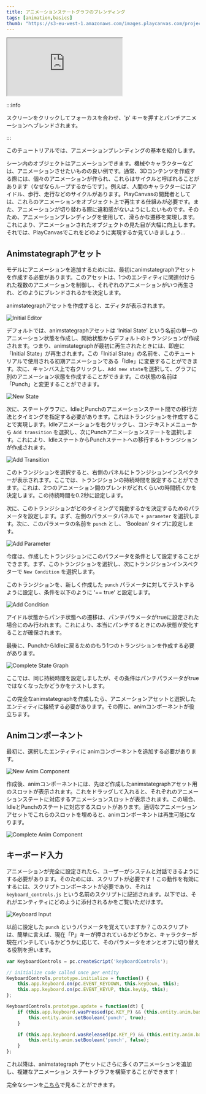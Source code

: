 ```yaml
---
title: アニメーションステートグラフのブレンディング
tags: [animation,basics]
thumb: "https://s3-eu-west-1.amazonaws.com/images.playcanvas.com/projects/12/405874/A8B1FE-image-75.jpg"
---
```


<div className='iframe-container'>
    <iframe src="https://playcanv.as/p/HI8kniOx/" title="Anim State Graph Blending" allow="camera; microphone; xr-spatial-tracking; fullscreen" allowfullscreen></iframe>
</div>

:::info

スクリーンをクリックしてフォーカスを合わせ、'p' キーを押すとパンチアニメーションへブレンドされます。

:::

このチュートリアルでは、アニメーションブレンディングの基本を紹介します。

シーン内のオブジェクトはアニメーションできます。機械やキャラクターなどは、アニメーションさせたいものの良い例です。通常、3Dコンテンツを作成する際には、個々のアニメーションが作られ、これらはサイクルと呼ばれることがあります（なぜならループするからです）。例えば、人間のキャラクターにはアイドル、歩行、走行などのサイクルがあります。PlayCanvasの開発者としては、これらのアニメーションをオブジェクト上で再生する仕組みが必要です。また、アニメーションが切り替わる際に違和感がないようにしたいものです。そのため、アニメーションブレンディングを使用して、滑らかな遷移を実現します。これにより、アニメーションされたオブジェクトの見た目が大幅に向上します。
それでは、PlayCanvasでこれをどのように実現するか見ていきましょう...

## Animstategraphアセット

モデルにアニメーションを追加するためには、最初にanimstategraphアセットを作成する必要があります。このアセットは、1つのエンティティに関連付けられた複数のアニメーションを制御し、それぞれのアニメーションがいつ再生され、どのようにブレンドされるかを決定します。

animstategraphアセットを作成すると、エディタが表示されます。

![Initial Editor](/img/tutorials/anim_blending/initial_editor.png)

デフォルトでは、animstategraphアセットは ‘Initial State’ という名前の単一のアニメーション状態を作成し、開始状態からデフォルトのトランジションが作成されます。つまり、animstategraphが最初に再生されたときには、即座に「Initial State」が再生されます。この「Initial State」の名前を、このチュートリアルで使用される初期アニメーションである「Idle」に変更することができます。次に、キャンバス上で右クリックし、`Add new state`を選択して、グラフに別のアニメーション状態を作成することができます。この状態の名前は「Punch」と変更することができます。

![New State](/img/tutorials/anim_blending/new_state.gif)

次に、ステートグラフに、IdleとPunchのアニメーションステート間での移行方法とタイミングを指定する必要があります。これはトランジションを作成することで実現します。Idleアニメーションを右クリックし、コンテキストメニューから `Add transition` を選択し、次にPunchアニメーションステートを選択します。これにより、IdleステートからPunchステートへの移行するトランジションが作成されます。

![Add Transition](/img/tutorials/anim_blending/add_transition.gif)

このトランジションを選択すると、右側のパネルにトランジションインスペクターが表示されます。ここでは、トランジションの持続時間を設定することができます。これは、2つのアニメーション間のブレンドがどれくらいの時間続くかを決定します。この持続時間を0.2秒に設定します。

次に、このトランジションがどのタイミングで発動するかを決定するためのパラメータを設定します。まず、左側のパラメータパネルで `+ parameter` を選択します。次に、このパラメータの名前を `punch` とし、 ‘Boolean‘ タイプに設定します。

![Add Parameter](/img/tutorials/anim_blending/add_parameter.png)

今度は、作成したトランジションにこのパラメータを条件として設定することができます。まず、このトランジションを選択し、次にトランジションインスペクターで `New Condition` を選択します。

このトランジションを、新しく作成した `punch` パラメータに対してテストするように設定し、条件を以下のように ‘== true‘ と設定します。

![Add Condition](/img/tutorials/anim_blending/add_condition.png)

アイドル状態からパンチ状態への遷移は、パンチパラメータがtrueに設定された場合にのみ行われます。これにより、本当にパンチするときにのみ状態が変化することが確保されます。

最後に、PunchからIdleに戻るためのもう1つのトランジションを作成する必要があります。

![Complete State Graph](/img/tutorials/anim_blending/complete_state_graph.png)

ここでは、同じ持続時間を設定しましたが、その条件はパンチパラメータがtrueではなくなったかどうかをテストします。

この完全なanimstategraphを作成したら、アニメーションアセットと選択したエンティティに接続する必要があります。その際に、animコンポーネントが役立ちます。

## Animコンポーネント

最初に、選択したエンティティに animコンポーネントを追加する必要があります。

![New Anim Component](/img/tutorials/anim_blending/new_anim_component.png)

作成後、animコンポーネントには、先ほど作成したanimstategraphアセット用のスロットが表示されます。これをドラッグして入れると、それぞれのアニメーションステートに対応するアニメーションスロットが表示されます。この場合、IdleとPunchのステートに対応するスロットがあります。適切なアニメーションアセットでこれらのスロットを埋めると、animコンポーネントは再生可能になります。

![Complete Anim Component](/img/tutorials/anim_blending/complete_anim_component.png)

## キーボード入力

アニメーションが完全に設定されたら、ユーザーがシステムと対話できるようにする必要があります。そのためには、スクリプトが必要です！この動作を有効にするには、スクリプトコンポーネントが必要であり、それは `keyboard_controls.js` という名前のスクリプトに記述されます。以下では、それがエンティティにどのように添付されるかをご覧いただけます。

![Keyboard Input](/img/tutorials/anim_blending/keyboard_input.png)

以前に設定した `punch` というパラメータを覚えていますか？このスクリプトは、簡単に言えば、現在「P」キーが押されているかどうかと、キャラクターが現在パンチしているかどうかに応じて、そのパラメータをオンとオフに切り替える役割を担います。

```javascript
var KeyboardControls = pc.createScript('keyboardControls');

// initialize code called once per entity
KeyboardControls.prototype.initialize = function() {
    this.app.keyboard.on(pc.EVENT_KEYDOWN, this.keyDown, this);
    this.app.keyboard.on(pc.EVENT_KEYUP, this.keyUp, this);
};

KeyboardControls.prototype.update = function(dt) {
    if (this.app.keyboard.wasPressed(pc.KEY_P) && (this.entity.anim.baseLayer.activeState !== 'Punch')) {
        this.entity.anim.setBoolean('punch', true);
    }

    if (this.app.keyboard.wasReleased(pc.KEY_P) && (this.entity.anim.baseLayer.activeState === 'Punch')) {
        this.entity.anim.setBoolean('punch', false);
    }
};
```

これ以降は、animstategraph アセットにさらに多くのアニメーションを追加し、複雑なアニメーション ステートグラフを構築することができます！

完全なシーンを[こちら](https://playcanvas.com/editor/scene/1065029)で見ることができます。
